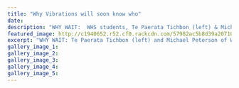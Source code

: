 ```yaml
---
title: "Why Vibrations will soon know who"
date: 
description: "WHY WAIT:  WHS students, Te Paerata Tichbon (left) & Michael Peterson of Why Vibrations will know soon if the have made the finals of the Smokefreerockquest comp, Wanganui Chronicle article on 28/7/16"
featured_image: http://c1940652.r52.cf0.rackcdn.com/57982ac5b8d39a2071000c18/Band-winners-Te-Paerata-Tichbon--Michael-Peterson.jpg
excerpt: "WHY WAIT: Te Paerata Tichbon (left) and Michael Peterson of Why Vibrations will know soon if the have made the finals of the Smokefreerockquest comp."
gallery_image_1: 
gallery_image_2: 
gallery_image_3: 
gallery_image_4: 
gallery_image_5: 
---
```


